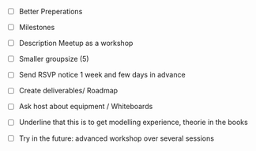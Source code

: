 - [ ] Better Preperations
- [ ] Milestones
- [ ] Description Meetup as a workshop
- [ ] Smaller groupsize (5)
- [ ] Send RSVP notice 1 week and few days in advance
- [ ] Create deliverables/ Roadmap
- [ ] Ask host about equipment / Whiteboards
- [ ] Underline that this is to get modelling experience, theorie in the books
- [ ] Try in the future: advanced workshop over several sessions

